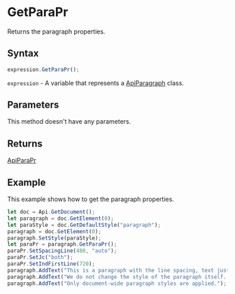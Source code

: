 # GetParaPr

Returns the paragraph properties.

## Syntax

```javascript
expression.GetParaPr();
```

`expression` - A variable that represents a [ApiParagraph](../ApiParagraph.md) class.

## Parameters

This method doesn't have any parameters.

## Returns

[ApiParaPr](../../ApiParaPr/ApiParaPr.md)

## Example

This example shows how to get the paragraph properties.

```javascript
let doc = Api.GetDocument();
let paragraph = doc.GetElement(0);
let paraStyle = doc.GetDefaultStyle("paragraph");
paragraph = doc.GetElement(0);
paragraph.SetStyle(paraStyle);
let paraPr = paragraph.GetParaPr();
paraPr.SetSpacingLine(480, "auto");
paraPr.SetJc("both");
paraPr.SetIndFirstLine(720);
paragraph.AddText("This is a paragraph with the line spacing, text justification and indent set using the paragraph style. ");
paragraph.AddText("We do not change the style of the paragraph itself. ");
paragraph.AddText("Only document-wide paragraph styles are applied.");
```
